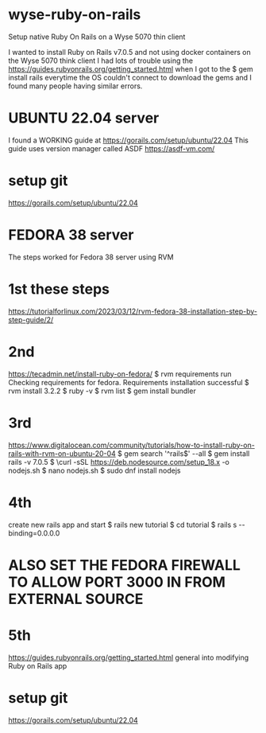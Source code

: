 # wyse-ruby-on-rails
Setup native Ruby On Rails on a Wyse 5070 thin client

I wanted to install Ruby on Rails v7.0.5 and not using docker containers on the Wyse 5070 think client
I had lots of trouble using the https://guides.rubyonrails.org/getting_started.html
    when I got to the $ gem install rails
    everytime the OS couldn't connect to download the gems and I found many people having similar errors.

# UBUNTU 22.04 server
I found a WORKING guide at https://gorails.com/setup/ubuntu/22.04
This guide uses version manager called ASDF
  https://asdf-vm.com/

# setup git
https://gorails.com/setup/ubuntu/22.04

  

# FEDORA 38 server
The steps worked for Fedora 38 server using RVM
# 1st these steps
https://tutorialforlinux.com/2023/03/12/rvm-fedora-38-installation-step-by-step-guide/2/
# 2nd 
https://tecadmin.net/install-ruby-on-fedora/
  $ rvm requirements run 
    Checking requirements for fedora.
    Requirements installation successful
  $ rvm install 3.2.2
  $ ruby -v
  $ rvm list
  $ gem install bundler
# 3rd
https://www.digitalocean.com/community/tutorials/how-to-install-ruby-on-rails-with-rvm-on-ubuntu-20-04
  $ gem search '^rails$' --all
  $ gem install rails -v 7.0.5
  $ \curl -sSL https://deb.nodesource.com/setup_18.x -o nodejs.sh
  $ nano nodejs.sh
  $ sudo dnf install nodejs
# 4th
  create new rails app and start
  $ rails new tutorial
  $ cd tutorial
  $ rails s --binding=0.0.0.0
# ALSO SET THE FEDORA FIREWALL TO ALLOW PORT 3000 IN FROM EXTERNAL SOURCE

# 5th
https://guides.rubyonrails.org/getting_started.html
general into modifying Ruby on Rails app

# setup git
https://gorails.com/setup/ubuntu/22.04

